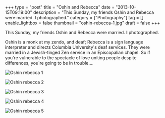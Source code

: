 +++
type = "post"
title = "Oshin and Rebecca"
date = "2013-10-15T09:19:00"
description = "This Sunday, my friends Oshin and Rebecca were married. I photographed."
category = ["Photography"]
tag = []
enable_lightbox = false
thumbnail = "oshin-rebecca-1.jpg"
draft = false
+++

<p>This Sunday, my friends Oshin and Rebecca were married. I photographed.</p>
<p>Oshin is a monk at my zendo, and deaf; Rebecca is a sign language interpreter and directs Columbia University's deaf services. They were married in a Jewish-tinged Zen service in an Episcopalian chapel. So if you're vulnerable to the spectacle of love uniting people despite differences, you're going to be in trouble....</p>
<p><img style="display:block; margin-left:auto; margin-right:auto;" src="oshin-rebecca-1.jpg" alt="Oshin rebecca 1" title="Oshin rebecca 1" /></p>
<p><img style="display:block; margin-left:auto; margin-right:auto;" src="oshin-rebecca-2.jpg" alt="Oshin rebecca 2" title="Oshin rebecca 2" /></p>
<p><img style="display:block; margin-left:auto; margin-right:auto;" src="oshin-rebecca-3.jpg" alt="Oshin rebecca 3" title="Oshin rebecca 3" /></p>
<p><img style="display:block; margin-left:auto; margin-right:auto;" src="oshin-rebecca-4.jpg" alt="Oshin rebecca 4" title="Oshin rebecca 4" /></p>
<p><img style="display:block; margin-left:auto; margin-right:auto;" src="oshin-rebecca-5.jpg" alt="Oshin rebecca 5" title="Oshin rebecca 5" /></p>
